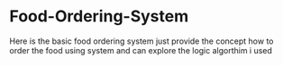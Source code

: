 # Food-Ordering-System
Here is the basic food ordering system
just provide the concept how to order the food using system and can explore the logic algorthim i used
